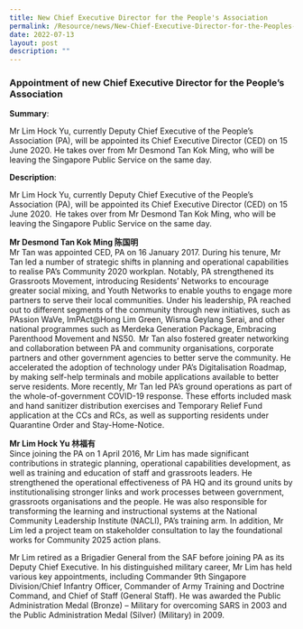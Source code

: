 ```yaml
---
title: New Chief Executive Director for the People's Association
permalink: /Resource/news/New-Chief-Executive-Director-for-the-Peoples-Association/
date: 2022-07-13
layout: post
description: ""
---
```

### Appointment of new Chief Executive Director for the People’s Association

**Summary**: 

Mr Lim Hock Yu, currently Deputy Chief Executive of the People’s Association (PA), will be appointed its Chief Executive Director (CED) on 15 June 2020.  He takes over from Mr Desmond Tan Kok Ming, who will be leaving the Singapore Public Service on the same day.   


**Description**: 

Mr Lim Hock Yu, currently Deputy Chief Executive of the People’s Association (PA), will be appointed its Chief Executive Director (CED) on 15 June 2020.  He takes over from Mr Desmond Tan Kok Ming, who will be leaving the Singapore Public Service on the same day.   
 
**Mr Desmond Tan Kok Ming 陈国明**<br>
Mr Tan was appointed CED, PA on 16 January 2017. During his tenure, Mr Tan led a number of strategic shifts in planning and operational capabilities to realise PA’s Community 2020 workplan. Notably, PA strengthened its Grassroots Movement, introducing Residents’ Networks to encourage greater social mixing, and Youth Networks to enable youths to engage more partners to serve their local communities. Under his leadership, PA reached out to different segments of the community through new initiatives, such as PAssion WaVe, ImPAct@Hong Lim Green, Wisma Geylang Serai, and other national programmes such as Merdeka Generation Package, Embracing Parenthood Movement and NS50.  Mr Tan also fostered greater networking and collaboration between PA and community organisations, corporate partners and other government agencies to better serve the community. He accelerated the adoption of technology under PA’s Digitalisation Roadmap, by making self-help terminals and mobile applications available to better serve residents. More recently, Mr Tan led PA’s ground operations as part of the whole-of-government COVID-19 response. These efforts included mask and hand sanitizer distribution exercises and Temporary Relief Fund application at the CCs and RCs, as well as supporting residents under Quarantine Order and Stay-Home-Notice. 
 
**Mr Lim Hock Yu 林福有**<br>
Since joining the PA on 1 April 2016, Mr Lim has made significant contributions in strategic planning, operational capabilities development, as well as training and education of staff and grassroots leaders. He strengthened the operational effectiveness of PA HQ and its ground units by institutionalising stronger links and work processes between government, grassroots organisations and the people. He was also responsible for transforming the learning and instructional systems at the National Community Leadership Institute (NACLI), PA’s training arm. In addition, Mr Lim led a project team on stakeholder consultation to lay the foundational works for Community 2025 action plans.  
 
Mr Lim retired as a Brigadier General from the SAF before joining PA as its Deputy Chief Executive. In his distinguished military career, Mr Lim has held various key appointments, including Commander 9th Singapore Division/Chief Infantry Officer, Commander of Army Training and Doctrine Command, and Chief of Staff (General Staff). He was awarded the Public Administration Medal (Bronze) – Military for overcoming SARS in 2003 and the Public Administration Medal (Silver) (Military) in 2009.